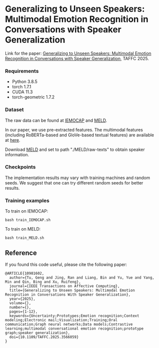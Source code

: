 # Generalizing to Unseen Speakers: Multimodal Emotion Recognition in Conversations with Speaker Generalization

Link for the paper:
[Generalizing to Unseen Speakers: Multimodal Emotion Recognition in Conversations with Speaker Generalization](https://ieeexplore.ieee.org/abstract/document/10981602), TAFFC 2025.

### Requirements

- Python 3.8.5
- torch 1.7.1
- CUDA 11.3
- torch-geometric 1.7.2

### Dataset

The raw data can be found at [IEMOCAP](https://sail.usc.edu/iemocap/ "IEMOCAP") and [MELD](https://github.com/SenticNet/MELD "MELD").

In our paper, we use pre-extracted features. The multimodal features (including RoBERTa-based and GloVe-based textual features) are available at [here](https://www.dropbox.com/sh/4b21lympehwdg4l/AADXMURD5uCECN_pvvJpCAy9a?dl=0 "here").

Download [MELD](https://github.com/SenticNet/MELD "MELD") and set to path "./MELD/raw-texts" to obtain speaker information.

### Checkpoints

The implementation results may vary with training machines and random seeds. We suggest that one can try different random seeds for better results.


### Training examples

To train on IEMOCAP:

```
bash train_IEMOCAP.sh
```

To train on MELD:

```
bash train_MELD.sh
```

## Reference

If you found this code useful, please cite the following paper:
```
@ARTICLE{10981602,
  author={Tu, Geng and Jing, Ran and Liang, Bin and Yu, Yue and Yang, Min and Qin, Bing and Xu, Ruifeng},
  journal={IEEE Transactions on Affective Computing}, 
  title={Generalizing to Unseen Speakers: Multimodal Emotion Recognition in Conversations With Speaker Generalization}, 
  year={2025},
  volume={},
  number={},
  pages={1-12},
  keywords={Uncertainty;Prototypes;Emotion recognition;Context modeling;Electronic mail;Visualization;Training;Oral communication;Graph neural networks;Data models;Contrastive learning;multimodal conversational emotion recognition;prototype graph;speaker generalization},
  doi={10.1109/TAFFC.2025.3566059}
}
```
